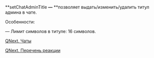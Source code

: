 
**setChatAdminTitle **—** **позволяет выдать/изменить/удалить титул админа в чате.



Особенности:

— Лимит символов в титуле: 16 символов.



[QNext. Чаты](/docs-test/ph/QNext-admin-chat-about-07-05)

[QNext. Перечень реакции](/docs-test/ph/QNext-admin-reaction-about-05-01)